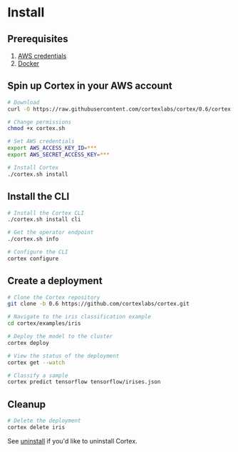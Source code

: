 # Install

## Prerequisites

1. [AWS credentials](aws.md)
2. [Docker](https://docs.docker.com/install)

## Spin up Cortex in your AWS account

<!-- CORTEX_VERSION_MINOR -->

```bash
# Download
curl -O https://raw.githubusercontent.com/cortexlabs/cortex/0.6/cortex.sh

# Change permissions
chmod +x cortex.sh

# Set AWS credentials
export AWS_ACCESS_KEY_ID=***
export AWS_SECRET_ACCESS_KEY=***

# Install Cortex
./cortex.sh install
```

## Install the CLI

```bash
# Install the Cortex CLI
./cortex.sh install cli

# Get the operator endpoint
./cortex.sh info

# Configure the CLI
cortex configure
```

## Create a deployment

<!-- CORTEX_VERSION_MINOR -->

```bash
# Clone the Cortex repository
git clone -b 0.6 https://github.com/cortexlabs/cortex.git

# Navigate to the iris classification example
cd cortex/examples/iris

# Deploy the model to the cluster
cortex deploy

# View the status of the deployment
cortex get --watch

# Classify a sample
cortex predict tensorflow tensorflow/irises.json
```

## Cleanup

```bash
# Delete the deployment
cortex delete iris
```

See [uninstall](uninstall.md) if you'd like to uninstall Cortex.
